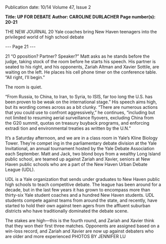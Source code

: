 Publication date: 10/14
Volume 47, Issue 2

**Title: UP FOR DEBATE**
**Author: CAROLINE DURLACHER**
**Page number(s): 20-21**

THE NEW JOURNAL
20
Yale coaches bring New Haven teenagers into 
the privileged world of high school debate


--- Page 21 ---

21
“O
pposition? Partner? Speaker?” Matt asks as he 
stands before the judge, taking stock of the 
room before he starts his speech. His partner is seated 
to his right, and his opponents, Zariah Altman and 
Xavier Sottile, are waiting on the left. He places his 
cell phone timer on the conference table. “All right, 
I’ll begin.”

The room is quiet.

“From Russia, to China, to Iran, to Syria, to ISIS, 
far too long the U.S. has been proven to be weak on 
the international stage.” 
His speech aims high, but its wording comes 
across as a bit clunky. 
“There are numerous actions that you could use to 
confront aggressively,” he continues, “including but 
not limited to resuming aerial surveillance flyovers, 
excluding China from the G20 summit, quotas on 
treasury buyback programs, and enforcing extradi­
tion and environmental treaties as written by the U.N.”

It’s a Saturday afternoon, and we are in a class­
room in Yale’s Kline Biology Tower. They’re compet­
ing in the parliamentary debate division at the Yale 
Invitational, an annual tournament hosted by the Yale 
Debate Association each September. Matt and Jack, two 
blond boys from a wealthy Long Island public school, 
are teamed up against Zariah and Xavier, seniors at 
New Haven public schools who are a part of the New 
Haven Urban Debate League (UDL).

UDL is a Yale organization that sends under­
graduates to New Haven public high schools to teach 
competitive debate. The league has been around for 
a decade, but in the last few years it has grown to 
encompass more than thirty-six Yale student coaches 
and a hundred New Haven students. UDL students 
compete against teams from around the state, and 
recently, have started to hold their own against teen­
agers from the affluent suburban districts who have 
traditionally dominated the debate scene.

The stakes are high—this is the fourth round, 
and Zariah and Xavier think that they won their first 
three matches. Opponents are assigned based on a 
win-loss record, and Zariah and Xavier are now up 
against debaters who are older and more experienced 
PHOTOS BY JENNIFER LU